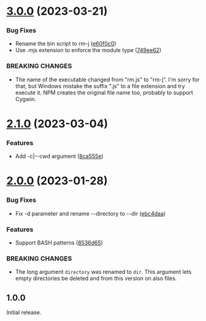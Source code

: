 # [3.0.0](https://github.com/prantlf/rm.js/compare/v2.1.0...v3.0.0) (2023-03-21)


### Bug Fixes

* Rename the bin script to rm-j ([e60f0c0](https://github.com/prantlf/rm.js/commit/e60f0c09e05ffd56e2a7b5d2fe7100d2392f8330))
* Use .mjs extension to enforce the module type ([749ee62](https://github.com/prantlf/rm.js/commit/749ee620f4dedbb7ff05d4bcc40e6b33b5b33786))


### BREAKING CHANGES

* The name of the executable changed from "rm.js" to "rm-j". I'm sorry
for that, but Windows mistake the suffix ".js" to a file extension and try execute it.
NPM creates the original file name too, probably to support Cygwin.

# [2.1.0](https://github.com/prantlf/rm.js/compare/v2.0.0...v2.1.0) (2023-03-04)


### Features

* Add -c|--cwd argument ([8ca555e](https://github.com/prantlf/rm.js/commit/8ca555e699225238283986398fe9947b01993bff))

# [2.0.0](https://github.com/prantlf/rm.js/compare/v1.0.0...v2.0.0) (2023-01-28)


### Bug Fixes

* Fix -d parameter and rename --directory to --dir ([ebc4daa](https://github.com/prantlf/rm.js/commit/ebc4daa029d56692bd44547065f836b6fe6ead71))


### Features

* Support BASH patterns ([8536d65](https://github.com/prantlf/rm.js/commit/8536d657f2221320e56eea17bbf3183d4cacbee1))


### BREAKING CHANGES

* The long argument `directory` was renamed to `dir`. This argument lets empty directories be deleted and from this version on also files.

## 1.0.0

Initial release.
